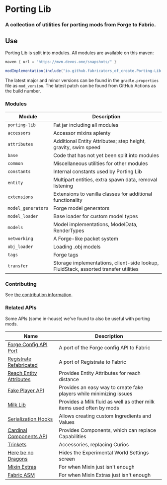 # Porting Lib
### A collection of utilities for porting mods from Forge to Fabric.

## Use
Porting Lib is split into modules. All modules are available on this maven:
```groovy
maven { url = "https://mvn.devos.one/snapshots/" }
```
```groovy
modImplementation(include("io.github.fabricators_of_create.Porting-Lib:<module>:<version>"))
```

The latest major and minor versions can be found in the `gradle.properties` file as `mod_version`.
The latest patch can be found from GitHub Actions as the build number.

### Modules
| Module             | Description                                                                          |
|--------------------|--------------------------------------------------------------------------------------|
| `porting-lib`      | Fat jar including all modules                                                        |
| `accessors`        | Accessor mixins aplenty                                                              |
| `attributes`       | Additional Entity Attributes; step height, gravity, swim speed                       |
| `base`             | Code that has not yet been split into modules                                        |
| `common`           | Miscellaneous utilities for other modules                                            |
| `constants`        | Internal constants used by Porting Lib                                               |
| `entity`           | Multipart entities, extra spawn data, removal listening                              |
| `extensions`       | Extensions to vanilla classes for additional functionality                           |
| `model_generators` | Forge model generators                                                               |
| `model_loader`     | Base loader for custom model types                                                   |
| `models`           | Model implementations, ModelData, RenderTypes                                        |
| `networking`       | A Forge-like packet system                                                           |
| `obj_loader`       | Loading .obj models                                                                  |
| `tags`             | Forge tags                                                                           |
| `transfer`         | Storage implementations, client-side lookup, FluidStack, assorted transfer utilities |

### Contributing
See [the contribution information](CONTRIBUTING.md).

### Related APIs
Some APIs (some in-house) we've found to also be useful with porting mods.

| Name                                                                                        | Description                                                          |
|---------------------------------------------------------------------------------------------|----------------------------------------------------------------------|
| [Forge Config API Port](https://github.com/Fuzss/forgeconfigapiport-fabric)                 | A port of the Forge config API to Fabric                             |
| [Registrate Refabricated](https://github.com/Fabricators-of-Create/Registrate-Refabricated) | A port of Registrate to Fabric                                       |
| [Reach Entity Attributes](https://github.com/JamiesWhiteShirt/reach-entity-attributes)      | Provides Entity Attributes for reach distance                        |
| [Fake Player API](https://github.com/CafeteriaGuild/fake-player-api)                        | Provides an easy way to create fake players while minimizing issues  |
| [Milk Lib](https://github.com/TropheusJ/milk-lib)                                           | Provides a Milk fluid as well as other milk items used often by mods |
| [Serialization Hooks](https://github.com/TropheusJ/serialization-hooks)                     | Allows creating custom Ingredients and Values                        |
| [Cardinal Components API](https://github.com/OnyxStudios/Cardinal-Components-API)           | Provides Components, which can replace Capabilities                  |
| [Trinkets](https://github.com/emilyploszaj/trinkets)                                        | Accessories, replacing Curios                                        |
| [Here be no Dragons](https://github.com/Parzivail-Modding-Team/HereBeNoDragons)             | Hides the Experimental World Settings screen                         |
| [Mixin Extras](https://github.com/LlamaLad7/MixinExtras)                                    | For when Mixin just isn't enough                                     |
| [Fabric ASM](https://github.com/Chocohead/Fabric-ASM)                                       | For when Mixin Extras just isn't enough                              |
